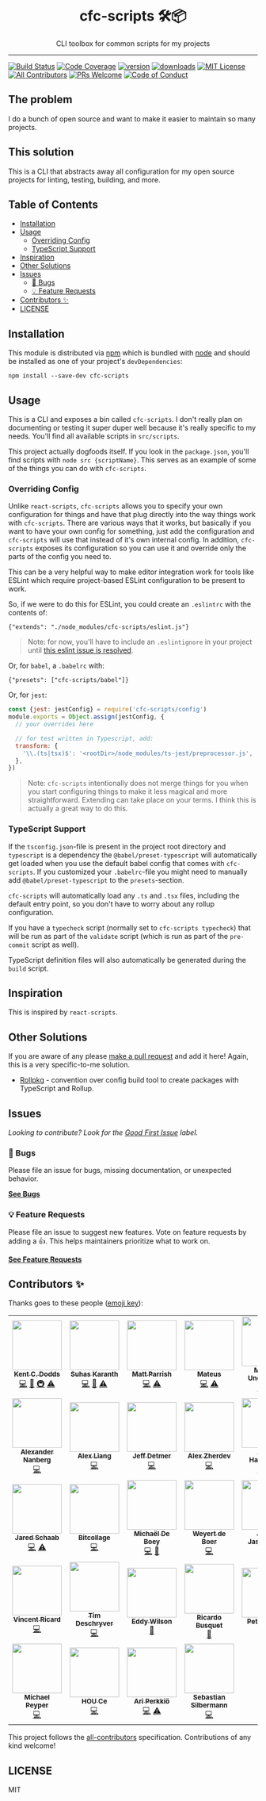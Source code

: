 <div align="center">
<h1>cfc-scripts 🛠📦</h1>

<p>CLI toolbox for common scripts for my projects</p>
</div>

---

<!-- prettier-ignore-start -->
[![Build Status][build-badge]][build]
[![Code Coverage][coverage-badge]][coverage]
[![version][version-badge]][package]
[![downloads][downloads-badge]][npmtrends]
[![MIT License][license-badge]][license]
[![All Contributors][all-contributors-badge]](#contributors-)
[![PRs Welcome][prs-badge]][prs]
[![Code of Conduct][coc-badge]][coc]
<!-- prettier-ignore-end -->

## The problem

I do a bunch of open source and want to make it easier to maintain so many
projects.

## This solution

This is a CLI that abstracts away all configuration for my open source projects
for linting, testing, building, and more.

## Table of Contents

<!-- START doctoc generated TOC please keep comment here to allow auto update -->
<!-- DON'T EDIT THIS SECTION, INSTEAD RE-RUN doctoc TO UPDATE -->

- [Installation](#installation)
- [Usage](#usage)
  - [Overriding Config](#overriding-config)
  - [TypeScript Support](#typescript-support)
- [Inspiration](#inspiration)
- [Other Solutions](#other-solutions)
- [Issues](#issues)
  - [🐛 Bugs](#-bugs)
  - [💡 Feature Requests](#-feature-requests)
- [Contributors ✨](#contributors-)
- [LICENSE](#license)

<!-- END doctoc generated TOC please keep comment here to allow auto update -->

## Installation

This module is distributed via [npm][npm] which is bundled with [node][node] and
should be installed as one of your project's `devDependencies`:

```
npm install --save-dev cfc-scripts
```

## Usage

This is a CLI and exposes a bin called `cfc-scripts`. I don't really plan on
documenting or testing it super duper well because it's really specific to my
needs. You'll find all available scripts in `src/scripts`.

This project actually dogfoods itself. If you look in the `package.json`, you'll
find scripts with `node src {scriptName}`. This serves as an example of some of
the things you can do with `cfc-scripts`.

### Overriding Config

Unlike `react-scripts`, `cfc-scripts` allows you to specify your own
configuration for things and have that plug directly into the way things work
with `cfc-scripts`. There are various ways that it works, but basically if you
want to have your own config for something, just add the configuration and
`cfc-scripts` will use that instead of it's own internal config. In addition,
`cfc-scripts` exposes its configuration so you can use it and override only the
parts of the config you need to.

This can be a very helpful way to make editor integration work for tools like
ESLint which require project-based ESLint configuration to be present to work.

So, if we were to do this for ESLint, you could create an `.eslintrc` with the
contents of:

```
{"extends": "./node_modules/cfc-scripts/eslint.js"}
```

> Note: for now, you'll have to include an `.eslintignore` in your project until
> [this eslint issue is resolved](https://github.com/eslint/eslint/issues/9227).

Or, for `babel`, a `.babelrc` with:

```
{"presets": ["cfc-scripts/babel"]}
```

Or, for `jest`:

```javascript
const {jest: jestConfig} = require('cfc-scripts/config')
module.exports = Object.assign(jestConfig, {
  // your overrides here

  // for test written in Typescript, add:
  transform: {
    '\\.(ts|tsx)$': '<rootDir>/node_modules/ts-jest/preprocessor.js',
  },
})
```

> Note: `cfc-scripts` intentionally does not merge things for you when you start
> configuring things to make it less magical and more straightforward. Extending
> can take place on your terms. I think this is actually a great way to do this.

### TypeScript Support

If the `tsconfig.json`-file is present in the project root directory and
`typescript` is a dependency the `@babel/preset-typescript` will automatically
get loaded when you use the default babel config that comes with `cfc-scripts`.
If you customized your `.babelrc`-file you might need to manually add
`@babel/preset-typescript` to the `presets`-section.

`cfc-scripts` will automatically load any `.ts` and `.tsx` files, including the
default entry point, so you don't have to worry about any rollup configuration.

If you have a `typecheck` script (normally set to `cfc-scripts typecheck`) that
will be run as part of the `validate` script (which is run as part of the
`pre-commit` script as well).

TypeScript definition files will also automatically be generated during the
`build` script.

## Inspiration

This is inspired by `react-scripts`.

## Other Solutions

If you are aware of any please [make a pull request][prs] and add it here!
Again, this is a very specific-to-me solution.

- [Rollpkg](https://github.com/rafgraph/rollpkg) - convention over config build
  tool to create packages with TypeScript and Rollup.

## Issues

_Looking to contribute? Look for the [Good First Issue][good-first-issue]
label._

### 🐛 Bugs

Please file an issue for bugs, missing documentation, or unexpected behavior.

[**See Bugs**][bugs]

### 💡 Feature Requests

Please file an issue to suggest new features. Vote on feature requests by adding
a 👍. This helps maintainers prioritize what to work on.

[**See Feature Requests**][requests]

## Contributors ✨

Thanks goes to these people ([emoji key][emojis]):

<!-- ALL-CONTRIBUTORS-LIST:START - Do not remove or modify this section -->
<!-- prettier-ignore-start -->
<!-- markdownlint-disable -->
<table>
  <tr>
    <td align="center"><a href="https://kentcdodds.com"><img src="https://avatars.githubusercontent.com/u/1500684?v=3?s=100" width="100px;" alt=""/><br /><sub><b>Kent C. Dodds</b></sub></a><br /><a href="https://github.com/crisfcodes/cfc-scripts/commits?author=kentcdodds" title="Code">💻</a> <a href="https://github.com/crisfcodes/cfc-scripts/commits?author=kentcdodds" title="Documentation">📖</a> <a href="#infra-kentcdodds" title="Infrastructure (Hosting, Build-Tools, etc)">🚇</a> <a href="https://github.com/crisfcodes/cfc-scripts/commits?author=kentcdodds" title="Tests">⚠️</a></td>
    <td align="center"><a href="https://github.com/sudo-suhas"><img src="https://avatars2.githubusercontent.com/u/22251956?v=4?s=100" width="100px;" alt=""/><br /><sub><b>Suhas Karanth</b></sub></a><br /><a href="https://github.com/crisfcodes/cfc-scripts/commits?author=sudo-suhas" title="Code">💻</a> <a href="https://github.com/crisfcodes/cfc-scripts/issues?q=author%3Asudo-suhas" title="Bug reports">🐛</a> <a href="https://github.com/crisfcodes/cfc-scripts/commits?author=sudo-suhas" title="Tests">⚠️</a></td>
    <td align="center"><a href="https://github.com/pbomb"><img src="https://avatars0.githubusercontent.com/u/1402095?v=4?s=100" width="100px;" alt=""/><br /><sub><b>Matt Parrish</b></sub></a><br /><a href="https://github.com/crisfcodes/cfc-scripts/commits?author=pbomb" title="Code">💻</a> <a href="https://github.com/crisfcodes/cfc-scripts/commits?author=pbomb" title="Tests">⚠️</a></td>
    <td align="center"><a href="https://github.com/mateuscb"><img src="https://avatars3.githubusercontent.com/u/1319157?v=4?s=100" width="100px;" alt=""/><br /><sub><b>Mateus</b></sub></a><br /><a href="https://github.com/crisfcodes/cfc-scripts/commits?author=mateuscb" title="Code">💻</a> <a href="https://github.com/crisfcodes/cfc-scripts/commits?author=mateuscb" title="Tests">⚠️</a></td>
    <td align="center"><a href="http://macklin.underdown.me"><img src="https://avatars1.githubusercontent.com/u/2344137?v=4?s=100" width="100px;" alt=""/><br /><sub><b>Macklin Underdown</b></sub></a><br /><a href="https://github.com/crisfcodes/cfc-scripts/commits?author=macklinu" title="Code">💻</a> <a href="https://github.com/crisfcodes/cfc-scripts/commits?author=macklinu" title="Tests">⚠️</a></td>
    <td align="center"><a href="https://github.com/stereobooster"><img src="https://avatars2.githubusercontent.com/u/179534?v=4?s=100" width="100px;" alt=""/><br /><sub><b>stereobooster</b></sub></a><br /><a href="https://github.com/crisfcodes/cfc-scripts/commits?author=stereobooster" title="Code">💻</a> <a href="https://github.com/crisfcodes/cfc-scripts/commits?author=stereobooster" title="Tests">⚠️</a></td>
    <td align="center"><a href="http://dsds.io"><img src="https://avatars0.githubusercontent.com/u/410792?v=4?s=100" width="100px;" alt=""/><br /><sub><b>Dony Sukardi</b></sub></a><br /><a href="https://github.com/crisfcodes/cfc-scripts/issues?q=author%3Adonysukardi" title="Bug reports">🐛</a> <a href="https://github.com/crisfcodes/cfc-scripts/commits?author=donysukardi" title="Code">💻</a></td>
  </tr>
  <tr>
    <td align="center"><a href="https://alexandernanberg.com"><img src="https://avatars3.githubusercontent.com/u/8997319?v=4?s=100" width="100px;" alt=""/><br /><sub><b>Alexander Nanberg</b></sub></a><br /><a href="https://github.com/crisfcodes/cfc-scripts/commits?author=alexandernanberg" title="Code">💻</a></td>
    <td align="center"><a href="https://github.com/fobbyal"><img src="https://avatars2.githubusercontent.com/u/7818365?v=4?s=100" width="100px;" alt=""/><br /><sub><b>Alex Liang</b></sub></a><br /><a href="https://github.com/crisfcodes/cfc-scripts/commits?author=fobbyal" title="Code">💻</a></td>
    <td align="center"><a href="http://www.jeffdetmer.com"><img src="https://avatars1.githubusercontent.com/u/649578?v=4?s=100" width="100px;" alt=""/><br /><sub><b>Jeff Detmer</b></sub></a><br /><a href="https://github.com/crisfcodes/cfc-scripts/commits?author=shellthor" title="Code">💻</a></td>
    <td align="center"><a href="https://twitter.com/endymion_r"><img src="https://avatars3.githubusercontent.com/u/93752?v=4?s=100" width="100px;" alt=""/><br /><sub><b>Alex Zherdev</b></sub></a><br /><a href="https://github.com/crisfcodes/cfc-scripts/commits?author=alexzherdev" title="Code">💻</a></td>
    <td align="center"><a href="https://github.com/adamdharrington"><img src="https://avatars0.githubusercontent.com/u/5477801?v=4?s=100" width="100px;" alt=""/><br /><sub><b>Adam Harrington</b></sub></a><br /><a href="https://github.com/crisfcodes/cfc-scripts/commits?author=adamdharrington" title="Code">💻</a> <a href="https://github.com/crisfcodes/cfc-scripts/commits?author=adamdharrington" title="Tests">⚠️</a></td>
    <td align="center"><a href="https://afontcu.dev"><img src="https://avatars0.githubusercontent.com/u/9197791?v=4?s=100" width="100px;" alt=""/><br /><sub><b>Adrià Fontcuberta</b></sub></a><br /><a href="https://github.com/crisfcodes/cfc-scripts/commits?author=afontcu" title="Code">💻</a></td>
    <td align="center"><a href="https://codefund.io"><img src="https://avatars2.githubusercontent.com/u/12481?v=4?s=100" width="100px;" alt=""/><br /><sub><b>Eric Berry</b></sub></a><br /><a href="#fundingFinding-coderberry" title="Funding Finding">🔍</a></td>
  </tr>
  <tr>
    <td align="center"><a href="https://github.com/schaab"><img src="https://avatars0.githubusercontent.com/u/1103255?v=4?s=100" width="100px;" alt=""/><br /><sub><b>Jared Schaab</b></sub></a><br /><a href="https://github.com/crisfcodes/cfc-scripts/commits?author=schaab" title="Code">💻</a> <a href="https://github.com/crisfcodes/cfc-scripts/commits?author=schaab" title="Tests">⚠️</a></td>
    <td align="center"><a href="https://www.linkedin.com/in/serkan-sipahi-59b20081/"><img src="https://avatars2.githubusercontent.com/u/1880749?v=4?s=100" width="100px;" alt=""/><br /><sub><b>Bitcollage</b></sub></a><br /><a href="https://github.com/crisfcodes/cfc-scripts/commits?author=SerkanSipahi" title="Code">💻</a></td>
    <td align="center"><a href="https://michaeldeboey.be"><img src="https://avatars3.githubusercontent.com/u/6643991?v=4?s=100" width="100px;" alt=""/><br /><sub><b>Michaël De Boey</b></sub></a><br /><a href="https://github.com/crisfcodes/cfc-scripts/commits?author=MichaelDeBoey" title="Code">💻</a> <a href="https://github.com/crisfcodes/cfc-scripts/pulls?q=is%3Apr+reviewed-by%3AMichaelDeBoey" title="Reviewed Pull Requests">👀</a></td>
    <td align="center"><a href="https://github.com/weyert"><img src="https://avatars3.githubusercontent.com/u/7049?v=4?s=100" width="100px;" alt=""/><br /><sub><b>Weyert de Boer</b></sub></a><br /><a href="https://github.com/crisfcodes/cfc-scripts/commits?author=weyert" title="Code">💻</a></td>
    <td align="center"><a href="https://kubajastrz.com"><img src="https://avatars0.githubusercontent.com/u/6443113?v=4?s=100" width="100px;" alt=""/><br /><sub><b>Jakub Jastrzębski</b></sub></a><br /><a href="https://github.com/crisfcodes/cfc-scripts/commits?author=KubaJastrz" title="Code">💻</a></td>
    <td align="center"><a href="https://github.com/Lukas-Kullmann"><img src="https://avatars0.githubusercontent.com/u/387547?v=4?s=100" width="100px;" alt=""/><br /><sub><b>Lukas</b></sub></a><br /><a href="https://github.com/crisfcodes/cfc-scripts/commits?author=Lukas-Kullmann" title="Code">💻</a> <a href="https://github.com/crisfcodes/cfc-scripts/commits?author=Lukas-Kullmann" title="Documentation">📖</a></td>
    <td align="center"><a href="https://github.com/mihar-22"><img src="https://avatars2.githubusercontent.com/u/14304599?v=4?s=100" width="100px;" alt=""/><br /><sub><b>Rahim Alwer</b></sub></a><br /><a href="https://github.com/crisfcodes/cfc-scripts/commits?author=mihar-22" title="Code">💻</a></td>
  </tr>
  <tr>
    <td align="center"><a href="https://github.com/ghostd"><img src="https://avatars1.githubusercontent.com/u/1098399?v=4?s=100" width="100px;" alt=""/><br /><sub><b>Vincent Ricard</b></sub></a><br /><a href="https://github.com/crisfcodes/cfc-scripts/commits?author=ghostd" title="Code">💻</a></td>
    <td align="center"><a href="http://timdeschryver.dev"><img src="https://avatars1.githubusercontent.com/u/28659384?v=4?s=100" width="100px;" alt=""/><br /><sub><b>Tim Deschryver</b></sub></a><br /><a href="https://github.com/crisfcodes/cfc-scripts/commits?author=timdeschryver" title="Code">💻</a></td>
    <td align="center"><a href="https://github.com/eddyw"><img src="https://avatars0.githubusercontent.com/u/1407526?v=4?s=100" width="100px;" alt=""/><br /><sub><b>Eddy Wilson</b></sub></a><br /><a href="https://github.com/crisfcodes/cfc-scripts/pulls?q=is%3Apr+reviewed-by%3Aeddyw" title="Reviewed Pull Requests">👀</a></td>
    <td align="center"><a href="https://ricardobusquet.com"><img src="https://avatars1.githubusercontent.com/u/7198302?v=4?s=100" width="100px;" alt=""/><br /><sub><b>Ricardo Busquet</b></sub></a><br /><a href="https://github.com/crisfcodes/cfc-scripts/pulls?q=is%3Apr+reviewed-by%3Arbusquet" title="Reviewed Pull Requests">👀</a></td>
    <td align="center"><a href="http://peter.hozak.info/"><img src="https://avatars0.githubusercontent.com/u/1087670?v=4?s=100" width="100px;" alt=""/><br /><sub><b>Peter Hozák</b></sub></a><br /><a href="https://github.com/crisfcodes/cfc-scripts/pulls?q=is%3Apr+reviewed-by%3Aaprillion" title="Reviewed Pull Requests">👀</a></td>
    <td align="center"><a href="https://github.com/marcosvega91"><img src="https://avatars2.githubusercontent.com/u/5365582?v=4?s=100" width="100px;" alt=""/><br /><sub><b>Marco Moretti</b></sub></a><br /><a href="https://github.com/crisfcodes/cfc-scripts/commits?author=marcosvega91" title="Code">💻</a></td>
    <td align="center"><a href="http://rafgraph.dev"><img src="https://avatars0.githubusercontent.com/u/11911299?v=4?s=100" width="100px;" alt=""/><br /><sub><b>Rafael Pedicini</b></sub></a><br /><a href="https://github.com/crisfcodes/cfc-scripts/commits?author=rafgraph" title="Documentation">📖</a></td>
  </tr>
  <tr>
    <td align="center"><a href="https://github.com/mpeyper"><img src="https://avatars0.githubusercontent.com/u/23029903?v=4?s=100" width="100px;" alt=""/><br /><sub><b>Michael Peyper</b></sub></a><br /><a href="https://github.com/crisfcodes/cfc-scripts/commits?author=mpeyper" title="Code">💻</a></td>
    <td align="center"><a href="https://www.zhihu.com/people/lucas-hc/activities"><img src="https://avatars.githubusercontent.com/u/19988985?v=4?s=100" width="100px;" alt=""/><br /><sub><b>HOU Ce</b></sub></a><br /><a href="https://github.com/crisfcodes/cfc-scripts/commits?author=HOUCe" title="Code">💻</a></td>
    <td align="center"><a href="https://codepen.io/ariperkkio/"><img src="https://avatars.githubusercontent.com/u/14806298?v=4?s=100" width="100px;" alt=""/><br /><sub><b>Ari Perkkiö</b></sub></a><br /><a href="https://github.com/crisfcodes/cfc-scripts/commits?author=AriPerkkio" title="Code">💻</a> <a href="https://github.com/crisfcodes/cfc-scripts/commits?author=AriPerkkio" title="Tests">⚠️</a></td>
    <td align="center"><a href="https://solverfox.dev"><img src="https://avatars.githubusercontent.com/u/12292047?v=4?s=100" width="100px;" alt=""/><br /><sub><b>Sebastian Silbermann</b></sub></a><br /><a href="https://github.com/crisfcodes/cfc-scripts/commits?author=eps1lon" title="Code">💻</a></td>
  </tr>
</table>

<!-- markdownlint-restore -->
<!-- prettier-ignore-end -->

<!-- ALL-CONTRIBUTORS-LIST:END -->

This project follows the [all-contributors][all-contributors] specification.
Contributions of any kind welcome!

## LICENSE

MIT

<!-- prettier-ignore-start -->

[npm]: https://www.npmjs.com

[node]: https://nodejs.org

[build-badge]: https://img.shields.io/github/workflow/status/crisfcodes/cfc-scripts/validate?logo=github&style=flat-square

[build]: https://github.com/crisfcodes/cfc-scripts/actions?query=workflow%3Avalidate

[coverage-badge]: https://img.shields.io/codecov/c/github/crisfcodes/cfc-scripts.svg?style=flat-square

[coverage]: https://codecov.io/github/crisfcodes/cfc-scripts

[version-badge]: https://img.shields.io/npm/v/cfc-scripts.svg?style=flat-square

[package]: https://www.npmjs.com/package/cfc-scripts

[downloads-badge]: https://img.shields.io/npm/dm/cfc-scripts.svg?style=flat-square

[npmtrends]: http://www.npmtrends.com/cfc-scripts

[license-badge]: https://img.shields.io/npm/l/cfc-scripts.svg?style=flat-square

[license]: https://github.com/crisfcodes/cfc-scripts/blob/master/LICENSE

[prs-badge]: https://img.shields.io/badge/PRs-welcome-brightgreen.svg?style=flat-square

[prs]: http://makeapullrequest.com

[coc-badge]: https://img.shields.io/badge/code%20of-conduct-ff69b4.svg?style=flat-square

[coc]: https://github.com/crisfcodes/cfc-scripts/blob/master/other/CODE_OF_CONDUCT.md

[emojis]: https://github.com/all-contributors/all-contributors#emoji-key

[all-contributors]: https://github.com/all-contributors/all-contributors

[all-contributors-badge]: https://img.shields.io/github/all-contributors/crisfcodes/cfc-scripts?color=orange&style=flat-square

[bugs]: https://github.com/crisfcodes/cfc-scripts/issues?utf8=%E2%9C%93&q=is%3Aissue+is%3Aopen+sort%3Acreated-desc+label%3Abug

[requests]: https://github.com/crisfcodes/cfc-scripts/issues?utf8=%E2%9C%93&q=is%3Aissue+is%3Aopen+sort%3Areactions-%2B1-desc+label%3Aenhancement

[good-first-issue]: https://github.com/crisfcodes/cfc-scripts/issues?utf8=%E2%9C%93&q=is%3Aissue+is%3Aopen+sort%3Areactions-%2B1-desc+label%3Aenhancement+label%3A%22good+first+issue%22
<!-- prettier-ignore-end -->
